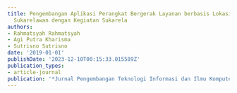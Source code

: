 ```yaml
---
title: Pengembangan Aplikasi Perangkat Bergerak Layanan berbasis Lokasi Penghubung
  Sukarelawan dengan Kegiatan Sukarela
authors:
- Rahmatsyah Rahmatsyah
- Agi Putra Kharisma
- Sutrisno Sutrisno
date: '2019-01-01'
publishDate: '2023-12-10T00:15:33.015589Z'
publication_types:
- article-journal
publication: '*Jurnal Pengembangan Teknologi Informasi dan Ilmu Komputer*'
---
```

